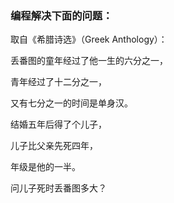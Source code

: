 ### 编程解决下面的问题：

取自《希腊诗选》（Greek Anthology）：

丢番图的童年经过了他一生的六分之一，

青年经过了十二分之一，

又有七分之一的时间是单身汉。

结婚五年后得了个儿子，

儿子比父亲先死四年，

年级是他的一半。

问儿子死时丢番图多大？